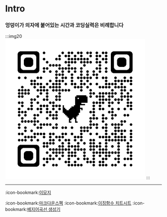 # Intro

### 엉덩이가 의자에 붙어있는 시간과 코딩실력은 비례합니다

:::img20
![ ](./source/images/qr.png)
:::

---

:icon-bookmark:[이모지](https://mojee.io/emojis/)

:icon-bookmark:[마크다운스펙](https://spec.commonmark.org/0.30/)
:icon-bookmark:[이징함수 치트시트](https://easings.net/ko#)
:icon-bookmark:[베지어곡선 생성기](https://cubic-bezier.com/)
